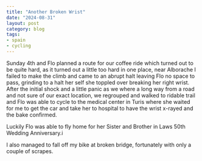 ```yaml
---
title: "Another Broken Wrist"
date: "2024-08-31"
layout: post
category: blog
tags:
- spain
- cycling
---
```



Sunday 4th and Flo planned a route for our coffee ride which turned out to be quite hard, as it turned out a little too hard in one place, near Alborache I failed to make the climb and came to an abrupt halt leaving Flo no space to pass, grinding to a halt her self she toppled over breaking her right wrist. After the initial shock and a little panic as we where a long way from a road and not sure of our exact location, we regrouped and walked to ridable trail and Flo was able to cycle to the medical center in Turis where she waited for me to get the car and take her to hospital to have the wrist x-rayed and the bake confirmed.

Luckily Flo was able to fly home for her Sister and Brother in Laws 50th Wedding Anniversary.i

I also managed to fall off my bike at broken bridge, fortunately with only a couple of scrapes.
<!--more-->



